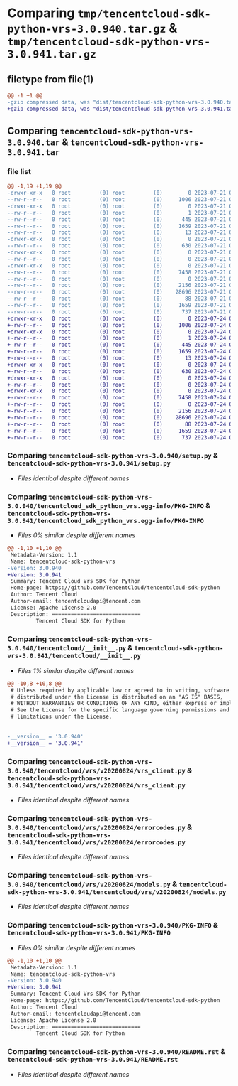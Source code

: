 # Comparing `tmp/tencentcloud-sdk-python-vrs-3.0.940.tar.gz` & `tmp/tencentcloud-sdk-python-vrs-3.0.941.tar.gz`

## filetype from file(1)

```diff
@@ -1 +1 @@
-gzip compressed data, was "dist/tencentcloud-sdk-python-vrs-3.0.940.tar", last modified: Fri Jul 21 00:55:50 2023, max compression
+gzip compressed data, was "dist/tencentcloud-sdk-python-vrs-3.0.941.tar", last modified: Mon Jul 24 00:48:03 2023, max compression
```

## Comparing `tencentcloud-sdk-python-vrs-3.0.940.tar` & `tencentcloud-sdk-python-vrs-3.0.941.tar`

### file list

```diff
@@ -1,19 +1,19 @@
-drwxr-xr-x   0 root         (0) root         (0)        0 2023-07-21 00:55:50.000000 tencentcloud-sdk-python-vrs-3.0.940/
--rw-r--r--   0 root         (0) root         (0)     1006 2023-07-21 00:55:50.000000 tencentcloud-sdk-python-vrs-3.0.940/setup.py
-drwxr-xr-x   0 root         (0) root         (0)        0 2023-07-21 00:55:50.000000 tencentcloud-sdk-python-vrs-3.0.940/tencentcloud_sdk_python_vrs.egg-info/
--rw-r--r--   0 root         (0) root         (0)        1 2023-07-21 00:55:50.000000 tencentcloud-sdk-python-vrs-3.0.940/tencentcloud_sdk_python_vrs.egg-info/dependency_links.txt
--rw-r--r--   0 root         (0) root         (0)      445 2023-07-21 00:55:50.000000 tencentcloud-sdk-python-vrs-3.0.940/tencentcloud_sdk_python_vrs.egg-info/SOURCES.txt
--rw-r--r--   0 root         (0) root         (0)     1659 2023-07-21 00:55:50.000000 tencentcloud-sdk-python-vrs-3.0.940/tencentcloud_sdk_python_vrs.egg-info/PKG-INFO
--rw-r--r--   0 root         (0) root         (0)       13 2023-07-21 00:55:50.000000 tencentcloud-sdk-python-vrs-3.0.940/tencentcloud_sdk_python_vrs.egg-info/top_level.txt
-drwxr-xr-x   0 root         (0) root         (0)        0 2023-07-21 00:55:50.000000 tencentcloud-sdk-python-vrs-3.0.940/tencentcloud/
--rw-r--r--   0 root         (0) root         (0)      630 2023-07-21 00:55:50.000000 tencentcloud-sdk-python-vrs-3.0.940/tencentcloud/__init__.py
-drwxr-xr-x   0 root         (0) root         (0)        0 2023-07-21 00:55:50.000000 tencentcloud-sdk-python-vrs-3.0.940/tencentcloud/vrs/
--rw-r--r--   0 root         (0) root         (0)        0 2023-07-21 00:55:50.000000 tencentcloud-sdk-python-vrs-3.0.940/tencentcloud/vrs/__init__.py
-drwxr-xr-x   0 root         (0) root         (0)        0 2023-07-21 00:55:50.000000 tencentcloud-sdk-python-vrs-3.0.940/tencentcloud/vrs/v20200824/
--rw-r--r--   0 root         (0) root         (0)     7458 2023-07-21 00:55:50.000000 tencentcloud-sdk-python-vrs-3.0.940/tencentcloud/vrs/v20200824/vrs_client.py
--rw-r--r--   0 root         (0) root         (0)        0 2023-07-21 00:55:50.000000 tencentcloud-sdk-python-vrs-3.0.940/tencentcloud/vrs/v20200824/__init__.py
--rw-r--r--   0 root         (0) root         (0)     2156 2023-07-21 00:55:50.000000 tencentcloud-sdk-python-vrs-3.0.940/tencentcloud/vrs/v20200824/errorcodes.py
--rw-r--r--   0 root         (0) root         (0)    28696 2023-07-21 00:55:50.000000 tencentcloud-sdk-python-vrs-3.0.940/tencentcloud/vrs/v20200824/models.py
--rw-r--r--   0 root         (0) root         (0)       88 2023-07-21 00:55:50.000000 tencentcloud-sdk-python-vrs-3.0.940/setup.cfg
--rw-r--r--   0 root         (0) root         (0)     1659 2023-07-21 00:55:50.000000 tencentcloud-sdk-python-vrs-3.0.940/PKG-INFO
--rw-r--r--   0 root         (0) root         (0)      737 2023-07-21 00:55:50.000000 tencentcloud-sdk-python-vrs-3.0.940/README.rst
+drwxr-xr-x   0 root         (0) root         (0)        0 2023-07-24 00:48:03.000000 tencentcloud-sdk-python-vrs-3.0.941/
+-rw-r--r--   0 root         (0) root         (0)     1006 2023-07-24 00:48:03.000000 tencentcloud-sdk-python-vrs-3.0.941/setup.py
+drwxr-xr-x   0 root         (0) root         (0)        0 2023-07-24 00:48:03.000000 tencentcloud-sdk-python-vrs-3.0.941/tencentcloud_sdk_python_vrs.egg-info/
+-rw-r--r--   0 root         (0) root         (0)        1 2023-07-24 00:48:03.000000 tencentcloud-sdk-python-vrs-3.0.941/tencentcloud_sdk_python_vrs.egg-info/dependency_links.txt
+-rw-r--r--   0 root         (0) root         (0)      445 2023-07-24 00:48:03.000000 tencentcloud-sdk-python-vrs-3.0.941/tencentcloud_sdk_python_vrs.egg-info/SOURCES.txt
+-rw-r--r--   0 root         (0) root         (0)     1659 2023-07-24 00:48:03.000000 tencentcloud-sdk-python-vrs-3.0.941/tencentcloud_sdk_python_vrs.egg-info/PKG-INFO
+-rw-r--r--   0 root         (0) root         (0)       13 2023-07-24 00:48:03.000000 tencentcloud-sdk-python-vrs-3.0.941/tencentcloud_sdk_python_vrs.egg-info/top_level.txt
+drwxr-xr-x   0 root         (0) root         (0)        0 2023-07-24 00:48:03.000000 tencentcloud-sdk-python-vrs-3.0.941/tencentcloud/
+-rw-r--r--   0 root         (0) root         (0)      630 2023-07-24 00:48:03.000000 tencentcloud-sdk-python-vrs-3.0.941/tencentcloud/__init__.py
+drwxr-xr-x   0 root         (0) root         (0)        0 2023-07-24 00:48:03.000000 tencentcloud-sdk-python-vrs-3.0.941/tencentcloud/vrs/
+-rw-r--r--   0 root         (0) root         (0)        0 2023-07-24 00:48:03.000000 tencentcloud-sdk-python-vrs-3.0.941/tencentcloud/vrs/__init__.py
+drwxr-xr-x   0 root         (0) root         (0)        0 2023-07-24 00:48:03.000000 tencentcloud-sdk-python-vrs-3.0.941/tencentcloud/vrs/v20200824/
+-rw-r--r--   0 root         (0) root         (0)     7458 2023-07-24 00:48:03.000000 tencentcloud-sdk-python-vrs-3.0.941/tencentcloud/vrs/v20200824/vrs_client.py
+-rw-r--r--   0 root         (0) root         (0)        0 2023-07-24 00:48:03.000000 tencentcloud-sdk-python-vrs-3.0.941/tencentcloud/vrs/v20200824/__init__.py
+-rw-r--r--   0 root         (0) root         (0)     2156 2023-07-24 00:48:03.000000 tencentcloud-sdk-python-vrs-3.0.941/tencentcloud/vrs/v20200824/errorcodes.py
+-rw-r--r--   0 root         (0) root         (0)    28696 2023-07-24 00:48:03.000000 tencentcloud-sdk-python-vrs-3.0.941/tencentcloud/vrs/v20200824/models.py
+-rw-r--r--   0 root         (0) root         (0)       88 2023-07-24 00:48:03.000000 tencentcloud-sdk-python-vrs-3.0.941/setup.cfg
+-rw-r--r--   0 root         (0) root         (0)     1659 2023-07-24 00:48:03.000000 tencentcloud-sdk-python-vrs-3.0.941/PKG-INFO
+-rw-r--r--   0 root         (0) root         (0)      737 2023-07-24 00:48:03.000000 tencentcloud-sdk-python-vrs-3.0.941/README.rst
```

### Comparing `tencentcloud-sdk-python-vrs-3.0.940/setup.py` & `tencentcloud-sdk-python-vrs-3.0.941/setup.py`

 * *Files identical despite different names*

### Comparing `tencentcloud-sdk-python-vrs-3.0.940/tencentcloud_sdk_python_vrs.egg-info/PKG-INFO` & `tencentcloud-sdk-python-vrs-3.0.941/tencentcloud_sdk_python_vrs.egg-info/PKG-INFO`

 * *Files 0% similar despite different names*

```diff
@@ -1,10 +1,10 @@
 Metadata-Version: 1.1
 Name: tencentcloud-sdk-python-vrs
-Version: 3.0.940
+Version: 3.0.941
 Summary: Tencent Cloud Vrs SDK for Python
 Home-page: https://github.com/TencentCloud/tencentcloud-sdk-python
 Author: Tencent Cloud
 Author-email: tencentcloudapi@tencent.com
 License: Apache License 2.0
 Description: ============================
         Tencent Cloud SDK for Python
```

### Comparing `tencentcloud-sdk-python-vrs-3.0.940/tencentcloud/__init__.py` & `tencentcloud-sdk-python-vrs-3.0.941/tencentcloud/__init__.py`

 * *Files 1% similar despite different names*

```diff
@@ -10,8 +10,8 @@
 # Unless required by applicable law or agreed to in writing, software
 # distributed under the License is distributed on an "AS IS" BASIS,
 # WITHOUT WARRANTIES OR CONDITIONS OF ANY KIND, either express or implied.
 # See the License for the specific language governing permissions and
 # limitations under the License.
 
 
-__version__ = '3.0.940'
+__version__ = '3.0.941'
```

### Comparing `tencentcloud-sdk-python-vrs-3.0.940/tencentcloud/vrs/v20200824/vrs_client.py` & `tencentcloud-sdk-python-vrs-3.0.941/tencentcloud/vrs/v20200824/vrs_client.py`

 * *Files identical despite different names*

### Comparing `tencentcloud-sdk-python-vrs-3.0.940/tencentcloud/vrs/v20200824/errorcodes.py` & `tencentcloud-sdk-python-vrs-3.0.941/tencentcloud/vrs/v20200824/errorcodes.py`

 * *Files identical despite different names*

### Comparing `tencentcloud-sdk-python-vrs-3.0.940/tencentcloud/vrs/v20200824/models.py` & `tencentcloud-sdk-python-vrs-3.0.941/tencentcloud/vrs/v20200824/models.py`

 * *Files identical despite different names*

### Comparing `tencentcloud-sdk-python-vrs-3.0.940/PKG-INFO` & `tencentcloud-sdk-python-vrs-3.0.941/PKG-INFO`

 * *Files 0% similar despite different names*

```diff
@@ -1,10 +1,10 @@
 Metadata-Version: 1.1
 Name: tencentcloud-sdk-python-vrs
-Version: 3.0.940
+Version: 3.0.941
 Summary: Tencent Cloud Vrs SDK for Python
 Home-page: https://github.com/TencentCloud/tencentcloud-sdk-python
 Author: Tencent Cloud
 Author-email: tencentcloudapi@tencent.com
 License: Apache License 2.0
 Description: ============================
         Tencent Cloud SDK for Python
```

### Comparing `tencentcloud-sdk-python-vrs-3.0.940/README.rst` & `tencentcloud-sdk-python-vrs-3.0.941/README.rst`

 * *Files identical despite different names*

